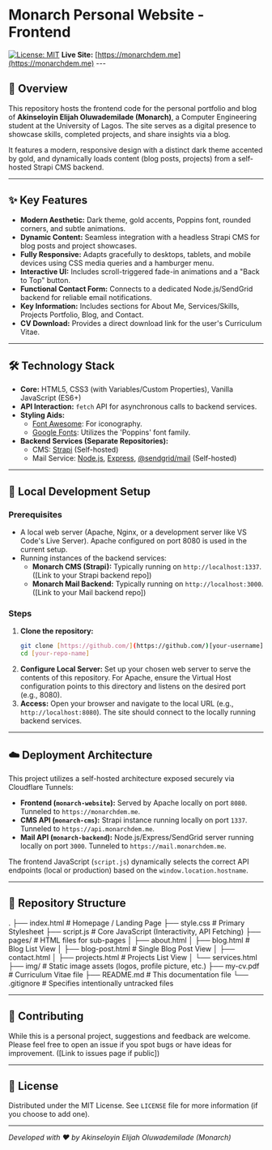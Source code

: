 # Monarch Personal Website - Frontend

[![License: MIT](https://img.shields.io/badge/License-MIT-yellow.svg)](https://opensource.org/licenses/MIT) **Live Site:** [https://monarchdem.me](https://monarchdem.me) ---

## 📜 Overview

This repository hosts the frontend code for the personal portfolio and blog of **Akinseloyin Elijah Oluwademilade (Monarch)**, a Computer Engineering student at the University of Lagos. The site serves as a digital presence to showcase skills, completed projects, and share insights via a blog.

It features a modern, responsive design with a distinct dark theme accented by gold, and dynamically loads content (blog posts, projects) from a self-hosted Strapi CMS backend.

---

## ✨ Key Features

* **Modern Aesthetic:** Dark theme, gold accents, Poppins font, rounded corners, and subtle animations.
* **Dynamic Content:** Seamless integration with a headless Strapi CMS for blog posts and project showcases.
* **Fully Responsive:** Adapts gracefully to desktops, tablets, and mobile devices using CSS media queries and a hamburger menu.
* **Interactive UI:** Includes scroll-triggered fade-in animations and a "Back to Top" button.
* **Functional Contact Form:** Connects to a dedicated Node.js/SendGrid backend for reliable email notifications.
* **Key Information:** Includes sections for About Me, Services/Skills, Projects Portfolio, Blog, and Contact.
* **CV Download:** Provides a direct download link for the user's Curriculum Vitae.

---

## 🛠️ Technology Stack

* **Core:** HTML5, CSS3 (with Variables/Custom Properties), Vanilla JavaScript (ES6+)
* **API Interaction:** `fetch` API for asynchronous calls to backend services.
* **Styling Aids:**
    * [Font Awesome](https://fontawesome.com/): For iconography.
    * [Google Fonts](https://fonts.google.com/): Utilizes the 'Poppins' font family.
* **Backend Services (Separate Repositories):**
    * CMS: [Strapi](https://strapi.io/) (Self-hosted)
    * Mail Service: [Node.js](https://nodejs.org/), [Express](https://expressjs.com/), [@sendgrid/mail](https://github.com/sendgrid/sendgrid-nodejs) (Self-hosted)

---

## 🚀 Local Development Setup

### Prerequisites

* A local web server (Apache, Nginx, or a development server like VS Code's Live Server). Apache configured on port 8080 is used in the current setup.
* Running instances of the backend services:
    * **Monarch CMS (Strapi):** Typically running on `http://localhost:1337`. ([Link to your Strapi backend repo])
    * **Monarch Mail Backend:** Typically running on `http://localhost:3000`. ([Link to your Mail backend repo])

### Steps

1.  **Clone the repository:**
    ```bash
    git clone [https://github.com/](https://github.com/)[your-username]/[your-repo-name].git
    cd [your-repo-name]
    ```
2.  **Configure Local Server:** Set up your chosen web server to serve the contents of this repository. For Apache, ensure the Virtual Host configuration points to this directory and listens on the desired port (e.g., 8080).
3.  **Access:** Open your browser and navigate to the local URL (e.g., `http://localhost:8080`). The site should connect to the locally running backend services.

---

## ☁️ Deployment Architecture

This project utilizes a self-hosted architecture exposed securely via Cloudflare Tunnels:

* **Frontend (`monarch-website`):** Served by Apache locally on port `8080`. Tunneled to `https://monarchdem.me`.
* **CMS API (`monarch-cms`):** Strapi instance running locally on port `1337`. Tunneled to `https://api.monarchdem.me`.
* **Mail API (`monarch-backend`):** Node.js/Express/SendGrid server running locally on port `3000`. Tunneled to `https://mail.monarchdem.me`.

The frontend JavaScript (`script.js`) dynamically selects the correct API endpoints (local or production) based on the `window.location.hostname`.

---

## 📁 Repository Structure

. ├── index.html # Homepage / Landing Page ├── style.css # Primary Stylesheet ├── script.js # Core JavaScript (Interactivity, API Fetching) ├── pages/ # HTML files for sub-pages │ ├── about.html │ ├── blog.html # Blog List View │ ├── blog-post.html # Single Blog Post View │ ├── contact.html │ ├── projects.html # Projects List View │ └── services.html ├── img/ # Static image assets (logos, profile picture, etc.) ├── my-cv.pdf # Curriculum Vitae file ├── README.md # This documentation file └── .gitignore # Specifies intentionally untracked files


---

## 🤝 Contributing

While this is a personal project, suggestions and feedback are welcome. Please feel free to open an issue if you spot bugs or have ideas for improvement. ([Link to issues page if public])

---

## 📝 License

Distributed under the MIT License. See `LICENSE` file for more information (if you choose to add one).

---

_Developed with ❤️ by Akinseloyin Elijah Oluwademilade (Monarch)_